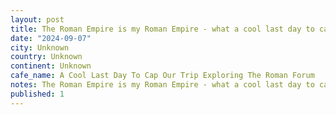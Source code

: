 ```yaml
---
layout: post
title: The Roman Empire is my Roman Empire - what a cool last day to cap our trip exploring the Roman forum, Colosseum, imperial palace, capped of with a visit to the old senate house where Julius Caesar was
date: "2024-09-07"
city: Unknown
country: Unknown
continent: Unknown
cafe_name: A Cool Last Day To Cap Our Trip Exploring The Roman Forum
notes: The Roman Empire is my Roman Empire - what a cool last day to cap our trip exploring the Roman forum, Colosseum, imperial palace, capped of with a visit to the old senate house where Julius Caesar was assassinated.
published: 1
---
```

